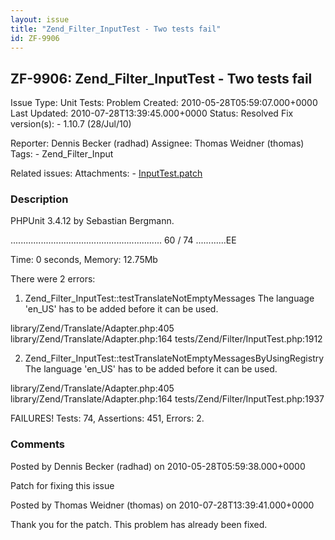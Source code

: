 ```yaml
---
layout: issue
title: "Zend_Filter_InputTest - Two tests fail"
id: ZF-9906
---
```


ZF-9906: Zend\_Filter\_InputTest - Two tests fail
-------------------------------------------------

 Issue Type: Unit Tests: Problem Created: 2010-05-28T05:59:07.000+0000 Last Updated: 2010-07-28T13:39:45.000+0000 Status: Resolved Fix version(s): - 1.10.7 (28/Jul/10)
 
 Reporter:  Dennis Becker (radhad)  Assignee:  Thomas Weidner (thomas)  Tags: - Zend\_Filter\_Input
 
 Related issues: 
 Attachments: - [InputTest.patch](/issues/secure/attachment/13115/InputTest.patch)
 
### Description

PHPUnit 3.4.12 by Sebastian Bergmann.

............................................................ 60 / 74 ............EE

Time: 0 seconds, Memory: 12.75Mb

There were 2 errors:

1) Zend\_Filter\_InputTest::testTranslateNotEmptyMessages The language 'en\_US' has to be added before it can be used.

library/Zend/Translate/Adapter.php:405 library/Zend/Translate/Adapter.php:164 tests/Zend/Filter/InputTest.php:1912

2) Zend\_Filter\_InputTest::testTranslateNotEmptyMessagesByUsingRegistry The language 'en\_US' has to be added before it can be used.

library/Zend/Translate/Adapter.php:405 library/Zend/Translate/Adapter.php:164 tests/Zend/Filter/InputTest.php:1937

FAILURES! Tests: 74, Assertions: 451, Errors: 2.

 

 

### Comments

Posted by Dennis Becker (radhad) on 2010-05-28T05:59:38.000+0000

Patch for fixing this issue

 

 

Posted by Thomas Weidner (thomas) on 2010-07-28T13:39:41.000+0000

Thank you for the patch. This problem has already been fixed.

 

 